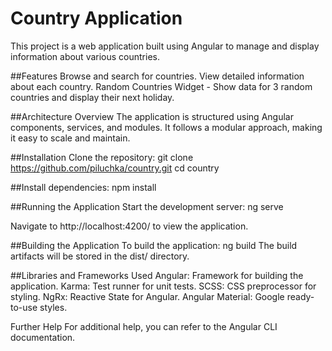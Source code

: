 # Country Application
This project is a web application built using Angular to manage and display information about various countries.

##Features
Browse and search for countries.
View detailed information about each country.
Random Countries Widget - Show data for 3 random countries and display their next holiday.

##Architecture Overview
The application is structured using Angular components, services, and modules. It follows a modular approach, making it easy to scale and maintain.

##Installation
Clone the repository:
git clone https://github.com/piluchka/country.git
cd country

##Install dependencies:
npm install

##Running the Application
Start the development server:
ng serve

Navigate to http://localhost:4200/ to view the application.

##Building the Application
To build the application:
ng build
The build artifacts will be stored in the dist/ directory.

##Libraries and Frameworks Used
Angular: Framework for building the application.
Karma: Test runner for unit tests.
SCSS: CSS preprocessor for styling.
NgRx: Reactive State for Angular.
Angular Material: Google ready-to-use styles.

Further Help
For additional help, you can refer to the Angular CLI documentation.
